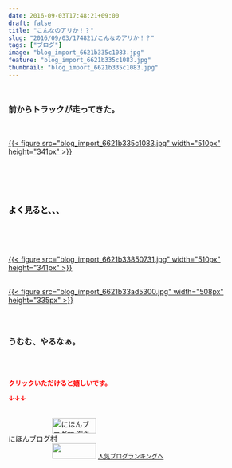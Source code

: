 ```yaml
---
date: 2016-09-03T17:48:21+09:00
draft: false
title: "こんなのアリか！？"
slug: "2016/09/03/174821/こんなのアリか！？"
tags: ["ブログ"]
image: "blog_import_6621b335c1083.jpg"
feature: "blog_import_6621b335c1083.jpg"
thumbnail: "blog_import_6621b335c1083.jpg"
---
```

<p><strong><font size="3"><br/></font></strong></p><p><strong><font size="3">前からトラックが走ってきた。</font></strong></p><p><br/><a href="http://stat.ameba.jp/user_images/20160903/17/baliclub/df/78/j/o1000066713739322069.jpg"></a><br/><a href="blog_import_6621b336d27cd.jpg">{{< figure src="blog_import_6621b335c1083.jpg" width="510px" height="341px" >}}</a> <br/><br/></p><br/><p><font size="3"><strong><br/></strong></font></p><p><font color="#000000" size="3"><strong>よく見ると、、、</strong></font></p><br/><br/><p><br/><a href="blog_import_6621b339642da.jpg">{{< figure src="blog_import_6621b33850731.jpg" width="510px" height="341px" >}}</a> <br/></p><p><br/><a href="blog_import_6621b33be82ed.jpg">{{< figure src="blog_import_6621b33ad5300.jpg" width="508px" height="335px" >}}</a> <br/></p><br/><br/><p><font size="3"><strong>うむむ、やるなぁ。<br/></strong></font></p><br/><br/><p><font color="#ff0000" size="2"><strong>クリックいただけると嬉しいです。<br/></strong></font></p><p><font color="#ff0000" size="2"><strong>↓↓↓</strong></font></p><p><br/><a href="ranking.html?p_cid=01260127" target="_blank"><img border="0" alt="にほんブログ村 海外生活ブログ バリ島情報へ" src="data:image/svg+xml;charset=utf-8,%3Csvg%20xmlns%3D%22http%3A%2F%2Fwww.w3.org%2F2000%2Fsvg%22%20title%3D%22Placeholder%20for%20Images%22%20role%3D%22presentation%22%20viewBox%3D%220%200%2088%2031%22%20%2F%3E" width="88" height="31" data-src="https://img-proxy.blog-video.jp/images?url=http%3A%2F%2Foverseas.blogmura.com%2Fbali%2Fimg%2Fbali88_31.gif" style="aspect-ratio: auto 88 / 31;"/><noscript><img border="0" alt="にほんブログ村 海外生活ブログ バリ島情報へ" src="https://img-proxy.blog-video.jp/images?url=http%3A%2F%2Foverseas.blogmura.com%2Fbali%2Fimg%2Fbali88_31.gif" width="88" height="31"></noscript></a><br/><a href="ranking.html?p_cid=01260127" target="_blank">にほんブログ村</a> <br/><a title="人気ブログランキングへ" href="link.php?1804582"><img border="0" src="data:image/svg+xml;charset=utf-8,%3Csvg%20xmlns%3D%22http%3A%2F%2Fwww.w3.org%2F2000%2Fsvg%22%20title%3D%22Placeholder%20for%20Images%22%20role%3D%22presentation%22%20viewBox%3D%220%200%2088%2031%22%20%2F%3E" width="88" height="31" data-src="https://blog.with2.net/img/banner/banner_22.gif" style="aspect-ratio: auto 88 / 31;"/><noscript><img border="0" src="https://blog.with2.net/img/banner/banner_22.gif" width="88" height="31"></noscript></a> <a style="FONT-SIZE: 12px" href="link.php?1804582">人気ブログランキングへ</a> </p>

